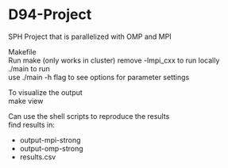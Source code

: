 # D94-Project
SPH Project that is parallelized with OMP and MPI


Makefile\
Run make (only works in cluster) remove -lmpi_cxx to run locally\
./main to run \
use ./main -h flag to see options for parameter settings

To visualize the output\
make view

Can use the shell scripts to reproduce the results\
find results in:
- output-mpi-strong
- output-omp-strong
- results.csv
